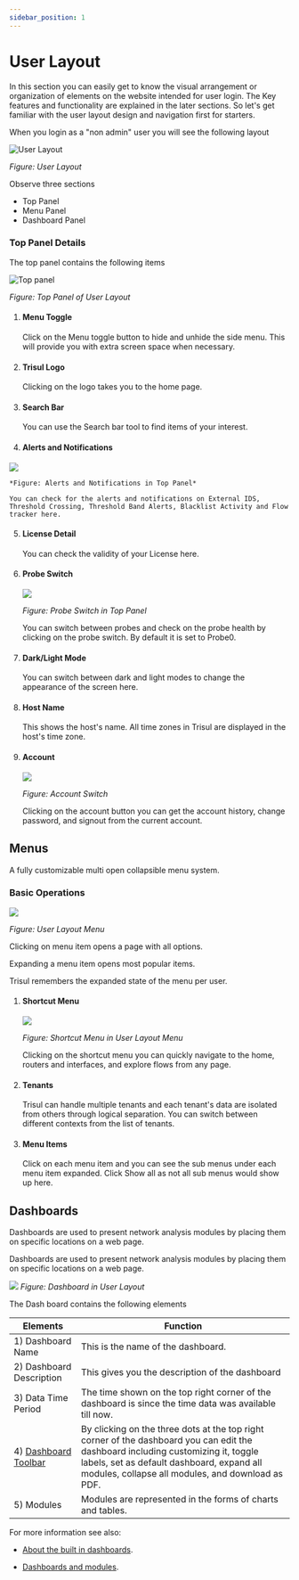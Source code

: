 ```yaml
---
sidebar_position: 1
---
```


# User Layout

In this section you can easily get to know the visual arrangement or organization of elements on the website intended for user login. The Key features and functionality are explained in the later sections. So let's get familiar with the user layout design and navigation first for starters.

When you login as a "non admin" user you will see the following layout 

![User Layout](images/userlayout.png)  

*Figure: User Layout*

Observe three sections 

- Top Panel
- Menu Panel
- Dashboard Panel 

### Top Panel Details

The top panel contains the following items

![Top panel](images/topbar.png)  

*Figure: Top Panel of User Layout*

1) #### Menu Toggle
   
   Click on the Menu toggle button to hide and unhide the side menu. This will provide you with extra screen space when necessary.

2) #### Trisul Logo
   
   Clicking on the logo takes you to the home page.

3) #### Search Bar
   
   You can use the Search bar tool to find items of your interest.

4) #### Alerts and Notifications

![](images/alertsnnotifications.png)

    *Figure: Alerts and Notifications in Top Panel*
    
    You can check for the alerts and notifications on External IDS, Threshold Crossing, Threshold Band Alerts, Blacklist Activity and Flow tracker here.

5) #### License Detail
   
   You can check the validity of your License here.

6) #### Probe Switch
   
   ![](images/probeswitch.png)
   
   *Figure: Probe Switch in Top Panel*
   
   You can switch between probes and check on the probe health by clicking on the probe switch. By default it is set to Probe0.

7) #### Dark/Light Mode
   
      You can switch between dark and light modes to change the appearance of the screen here.

8) #### Host Name
   
   This shows the host's name. All time zones in Trisul are displayed in the host's time zone.

9) #### Account
   
    ![](images/account.png)
   
   *Figure: Account Switch*
   
    Clicking on the account button you can get the account history, change password, and signout from the current account. 

## Menus

   A fully customizable multi open collapsible menu system.

### Basic Operations

![](images/menus.png)

*Figure: User Layout Menu*

Clicking on menu item opens a page with all options.

Expanding a menu item opens most popular items.

Trisul remembers the expanded state of the menu per user.

1) #### Shortcut Menu
   
   ![](images/shortcutbutton.png)
   
   *Figure: Shortcut Menu in User Layout Menu*
   
   Clicking on the shortcut menu you can quickly navigate to the home, routers and interfaces, and explore flows from any page.

2) #### Tenants
   
   Trisul can handle multiple tenants and each tenant's data are isolated from others through logical separation. You can switch between different contexts from the list of tenants.

3) #### Menu Items
   
   Click on each menu item and you can see the sub menus under each menu item expanded. Click Show all as not all sub menus would show up here.

## Dashboards

Dashboards are used to present network analysis modules by placing them
on specific locations on a web page. 

Dashboards are used to present network analysis modules by placing them
on specific locations on a web page.

![](images/livedashboard1.png)
*Figure: Dashboard in User Layout*

The Dash board contains the following elements

| Elements                                                             | Function                                                                                                                                                                                                                            |
| -------------------------------------------------------------------- | ----------------------------------------------------------------------------------------------------------------------------------------------------------------------------------------------------------------------------------- |
| 1) Dashboard Name                                                    | This is the name of the dashboard.                                                                                                                                                                                                  |
| 2)  Dashboard Description                                            | This gives you the description of the dashboard                                                                                                                                                                                     |
| 3) Data Time Period                                                  | The time shown on the top right corner of the dashboard is since the time data was available till now.                                                                                                                              |
| 4) [Dashboard Toolbar](/docs/ug/ui/dashmod_intro#dashboard-toolbars) | By clicking on the three dots at the top right corner of the dashboard you can edit the dashboard including customizing it, toggle labels, set as default dashboard, expand all modules, collapse all modules, and download as PDF. |
| 5) Modules                                                           | Modules are represented in the forms of charts and tables.                                                                                                                                                                          |

For more information see also:  

- [About the built in dashboards](dashboards).   

- [Dashboards and modules](dashmod_intro).
